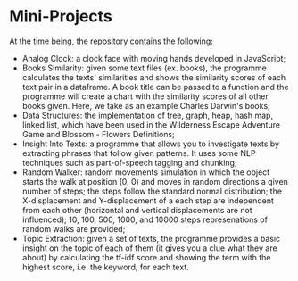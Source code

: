 # Mini-Projects
At the time being, the repository contains the following:
- Analog Clock: a clock face with moving hands developed in JavaScript;
- Books Similarity: given some text files (ex. books), the programme calculates the texts' similarities and shows the similarity scores of each text pair in a dataframe. A book title can be passed to a function and the programme will create a chart with the similarity scores of all other books given. Here, we take as an example Charles Darwin's books;
- Data Structures: the implementation of tree, graph, heap, hash map, linked list, which have been used in the Wilderness Escape Adventure Game and Blossom - Flowers Definitions;
- Insight Into Texts: a programme that allows you to investigate texts by extracting phrases that follow given patterns. It uses some NLP techniques such as part-of-speech tagging and chunking;
- Random Walker: random movements simulation in which the object starts the walk at position (0, 0) and moves in random directions a given number of steps; the steps follow the standard normal distribution; the X-displacement and Y-displacement of a each step are independent from each other (horizontal and vertical displacements are not influenced); 10, 100, 500, 1000, and 10000 steps represenations of random walks are provided;
- Topic Extraction: given a set of texts, the programme provides a basic insight on the topic of each of them (it gives you a clue what they are about) by calculating the tf-idf score and showing the term with the highest score, i.e. the keyword, for each text.
